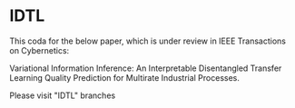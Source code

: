 # IDTL
This coda for the below paper, which is under review in IEEE Transactions on Cybernetics:


Variational Information Inference: An Interpretable Disentangled Transfer Learning Quality Prediction for Multirate Industrial Processes.


Please visit "IDTL" branches
